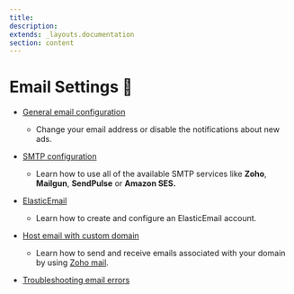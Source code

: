 ```yaml
---
title:
description:
extends: _layouts.documentation
section: content
---
```


# Email Settings 📧


*   [General email configuration](email-settings-general-email-configuration)
     -   Change your email address or disable the notifications about new ads.

*   [SMTP configuration](email-settings-smtp-configuration)
     -   Learn how to use all of the available SMTP services like **Zoho**, **Mailgun**, **SendPulse** or **Amazon SES.**

*   [ElasticEmail](email-settings-elasticemail)
    - Learn how to create and configure an ElasticEmail account.

*   [Host email with custom domain](email-settings-host-email-with-custom-domain)
    -  Learn how to send and receive emails associated with your domain by using [Zoho mail](https://www.zoho.com/mail/).

*   [Troubleshooting email errors](email-settings-troubleshooting-email-errors)
